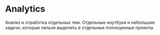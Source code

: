 # Analytics
Анализ и отработка отдельных тем. Отдельные ноутбуки и небольшие задачи, которые нельзя выделить в отдельные полноценные проекты
